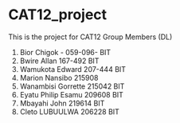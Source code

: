 # CAT12_project
This is the project for CAT12
Group Members (DL)
1. Bior Chigok - 059-096- BIT
2. Bwire Allan 167-492 BIT
3. Wamukota Edward 207-444 BIT
4. Marion Nansibo 215908
5. Wanambisi Gorrette 215042 BIT
6. Eyatu Philip Esamu 209608 BIT
7. Mbayahi John 219614 BIT
8. ⁠Cleto LUBUULWA 206228 BIT

